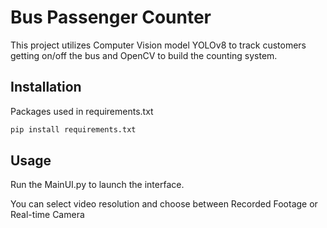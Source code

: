 # Bus Passenger Counter

This project utilizes Computer Vision model YOLOv8 to track customers getting on/off the bus and OpenCV to build the counting system. 

## Installation

Packages used in requirements.txt

```bash
pip install requirements.txt
```

## Usage

Run the MainUI.py to launch the interface. 

You can select video resolution and choose between Recorded Footage or Real-time Camera

